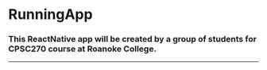 # RunningApp
### This ReactNative app will be created by a group of students for CPSC270 course at Roanoke College.
-------------

